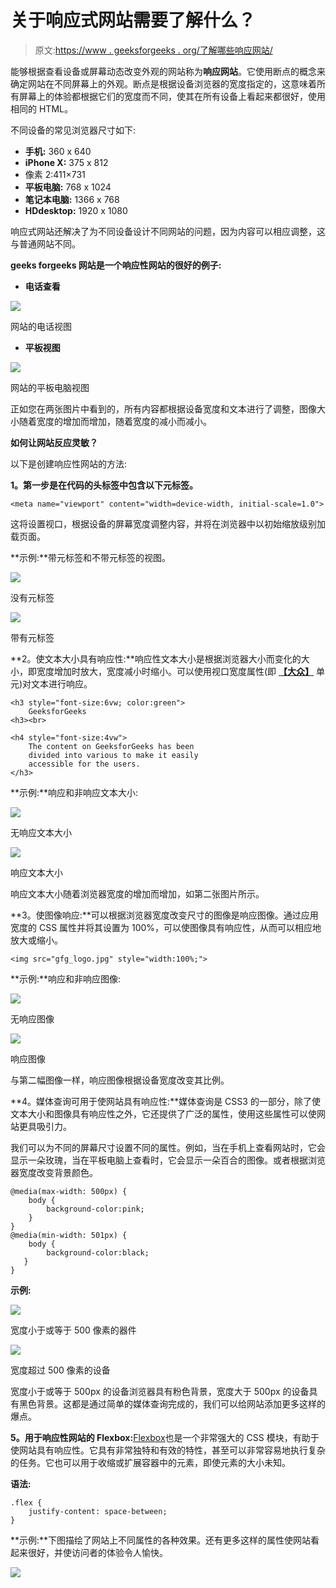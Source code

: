 # 关于响应式网站需要了解什么？

> 原文:[https://www . geeksforgeeks . org/了解哪些响应网站/](https://www.geeksforgeeks.org/what-to-understand-about-responsive-websites/)

能够根据查看设备或屏幕动态改变外观的网站称为**响应网站**。它使用断点的概念来确定网站在不同屏幕上的外观。断点是根据设备浏览器的宽度指定的，这意味着所有屏幕上的体验都根据它们的宽度而不同，使其在所有设备上看起来都很好，使用相同的 HTML。

不同设备的常见浏览器尺寸如下:

*   **手机:** 360 x 640
*   **iPhone X:** 375 x 812
*   像素 2:411×731
*   **平板电脑:** 768 x 1024
*   **笔记本电脑:** 1366 x 768
*   **HDdesktop:** 1920 x 1080

响应式网站还解决了为不同设备设计不同网站的问题，因为内容可以相应调整，这与普通网站不同。

**geeks forgeeks 网站是一个响应性网站的很好的例子:**

*   **电话查看**

![](img/97663070d4a87a075881a76e3db38def.png)

网站的电话视图

*   **平板视图**

![](img/6a4865ba9586198b771185a7e9a99022.png)

网站的平板电脑视图

正如您在两张图片中看到的，所有内容都根据设备宽度和文本进行了调整，图像大小随着宽度的增加而增加，随着宽度的减小而减小。

**如何让网站反应灵敏？**

以下是创建响应性网站的方法:

**1。第一步是在代码的头标签中包含以下元标签。**

```
<meta name="viewport" content="width=device-width, initial-scale=1.0">
```

这将设置视口，根据设备的屏幕宽度调整内容，并将在浏览器中以初始缩放级别加载页面。

**示例:**带元标签和不带元标签的视图。

![](img/c2098b160db486a5bde336fa9b31124f.png)

没有元标签

![](img/9bdd0ecb8ac3a5871df452d61cdce5f6.png)

带有元标签

**2。使文本大小具有响应性:**响应性文本大小是根据浏览器大小而变化的大小，即宽度增加时放大，宽度减小时缩小。可以使用视口宽度属性(即 [**【大众】**](https://www.geeksforgeeks.org/css-units/) 单元)对文本进行响应。

```
<h3 style="font-size:6vw; color:green">
    GeeksforGeeks
<h3><br>

<h4 style="font-size:4vw">
    The content on GeeksforGeeks has been 
    divided into various to make it easily 
    accessible for the users.
</h3>
```

**示例:**响应和非响应文本大小:

![](img/a7d79e311729ad238513e43772a10f18.png)

无响应文本大小

![](img/8adba542cbb01215c91b2fd38e34fcc1.png)

响应文本大小

响应文本大小随着浏览器宽度的增加而增加，如第二张图片所示。

**3。使图像响应:**可以根据浏览器宽度改变尺寸的图像是响应图像。通过应用宽度的 CSS 属性并将其设置为 100%，可以使图像具有响应性，从而可以相应地放大或缩小。

```
<img src="gfg_logo.jpg" style="width:100%;">
```

**示例:**响应和非响应图像:

![](img/66e1af40e9bca6f75d006d84103e0d58.png)

无响应图像

![](img/979f37aa04baa6e222a10ba874967f29.png)

响应图像

与第二幅图像一样，响应图像根据设备宽度改变其比例。

**4。媒体查询可用于使网站具有响应性:**媒体查询是 CSS3 的一部分，除了使文本大小和图像具有响应性之外，它还提供了广泛的属性，使用这些属性可以使网站更具吸引力。

我们可以为不同的屏幕尺寸设置不同的属性。例如，当在手机上查看网站时，它会显示一朵玫瑰，当在平板电脑上查看时，它会显示一朵百合的图像。或者根据浏览器宽度改变背景颜色。

```
@media(max-width: 500px) {
    body {
        background-color:pink;
    }
}
@media(min-width: 501px) {
    body {
        background-color:black;
   }
}
```

**示例:**

![](img/8313c2989332d85dbe8c193db0caf56d.png)

宽度小于或等于 500 像素的器件

![](img/53dbbdf594944a8ec2bce4fbcd7a5236.png)

宽度超过 500 像素的设备

宽度小于或等于 500px 的设备浏览器具有粉色背景，宽度大于 500px 的设备具有黑色背景。这都是通过简单的媒体查询完成的，我们可以给网站添加更多这样的爆点。

**5。用于响应性网站的 Flexbox:**[Flexbox](https://www.geeksforgeeks.org/introduction-to-css-flexbox/)也是一个非常强大的 CSS 模块，有助于使网站具有响应性。它具有非常独特和有效的特性，甚至可以非常容易地执行复杂的任务。它也可以用于收缩或扩展容器中的元素，即使元素的大小未知。

**语法:**

```
.flex {
    justify-content: space-between;
}
```

**示例:**下图描绘了网站上不同属性的各种效果。还有更多这样的属性使网站看起来很好，并使访问者的体验令人愉快。

![](img/38769d1a8e7758e7ee4f14ac2d82b462.png)